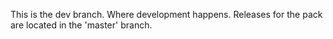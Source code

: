 This is the dev branch. Where development happens. 
Releases for the pack are located in the 'master' branch.
